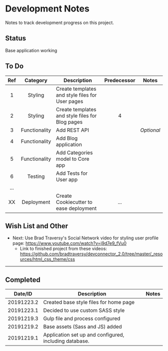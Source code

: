 # Development Notes

Notes to track development progress on this project.

## Status

Base application working


## To Do

Ref | Category | Description | Predecessor | Notes
:---: | :--------: | ----------- | :-----------: | -----
1 | Styling | Create templates and style files for User pages |
2 | Styling | Create templates and style files for Blog pages | 4
3 | Functionality | Add REST API | | _Optional_
4 | Functionality | Add Blog application |
5 | Functionality | Add Categories model to Core app |
6 | Testing | Add Tests for User app |
... | 
XX | Deployment | Create Cookiecutter to ease deployment | ...


## Wish List and Other

- Next: Use Brad Traversy's Social Network video for styling user profile page: <https://www.youtube.com/watch?v=j9d7e9_fVu0>
  - Link to finished project from these videos: <https://github.com/bradtraversy/devconnector_2.0/tree/master/_resources/html_css_theme/css>


---

## Completed

Date/ID | Description | Notes
------- | ----------- | -----
20191223.2 | Created base style files for home page |
20191223.1 | Decided to use custom SASS style
20191219.3 | Gulp file and process configured |
20191219.2 | Base assets (Sass and JS) added |
20191219.1 | Application set up and configured, including database. |

